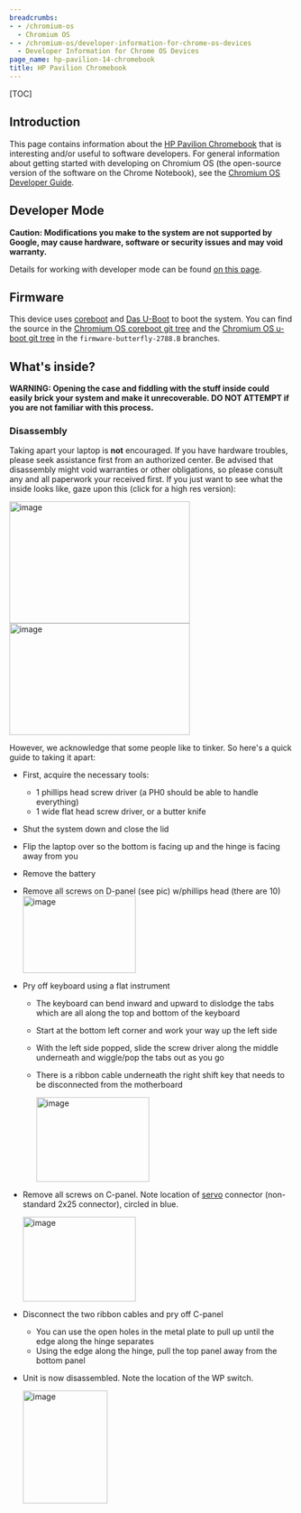 ```yaml
---
breadcrumbs:
- - /chromium-os
  - Chromium OS
- - /chromium-os/developer-information-for-chrome-os-devices
  - Developer Information for Chrome OS Devices
page_name: hp-pavilion-14-chromebook
title: HP Pavilion Chromebook
---
```


[TOC]

## Introduction

This page contains information about the [HP Pavilion
Chromebook](http://www.google.com/intl/en/chrome/devices/hp-pavilion-chromebook.html)
that is interesting and/or useful to software developers. For general
information about getting started with developing on Chromium OS (the
open-source version of the software on the Chrome Notebook), see the [Chromium
OS Developer Guide](/chromium-os/developer-guide).

## Developer Mode

**Caution: Modifications you make to the system are not supported by Google, may
cause hardware, software or security issues and may void warranty.**

Details for working with developer mode can be found [on this
page](/chromium-os/developer-information-for-chrome-os-devices/acer-c7-chromebook).

## Firmware

This device uses [coreboot](http://www.coreboot.org/) and [Das
U-Boot](http://www.denx.de/wiki/U-Boot) to boot the system. You can find the
source in the [Chromium OS coreboot git
tree](https://chromium.googlesource.com/chromiumos/third_party/coreboot/+/firmware-butterfly-2788.B)
and the [Chromium OS u-boot git
tree](https://chromium.googlesource.com/chromiumos/third_party/u-boot/+/firmware-butterfly-2788.B)
in the `firmware-butterfly-2788.B` branches.

## What's inside?

**WARNING: Opening the case and fiddling with the stuff inside could easily
brick your system and make it unrecoverable. DO NOT ATTEMPT if you are not
familiar with this process.**

### Disassembly

Taking apart your laptop is **not** encouraged. If you have hardware troubles,
please seek assistance first from an authorized center. Be advised that
disassembly might void warranties or other obligations, so please consult any
and all paperwork your received first. If you just want to see what the inside
looks like, gaze upon this (click for a high res version):

[<img alt="image"
src="/chromium-os/developer-information-for-chrome-os-devices/hp-pavilion-14-chromebook/butterfly-top-guts.jpg"
height=216
width=320>](/chromium-os/developer-information-for-chrome-os-devices/hp-pavilion-14-chromebook/butterfly-top-guts.jpg)
[<img alt="image"
src="/chromium-os/developer-information-for-chrome-os-devices/hp-pavilion-14-chromebook/butterfly-bottom-guts.jpg"
height=198
width=320>](/chromium-os/developer-information-for-chrome-os-devices/hp-pavilion-14-chromebook/butterfly-bottom-guts.jpg)

However, we acknowledge that some people like to tinker. So here's a quick guide
to taking it apart:

*   First, acquire the necessary tools:
    *   1 phillips head screw driver (a PH0 should be able to handle
                everything)
    *   1 wide flat head screw driver, or a butter knife
*   Shut the system down and close the lid
*   Flip the laptop over so the bottom is facing up and the hinge is
            facing away from you
*   Remove the battery
*   Remove all screws on D-panel (see pic) w/phillips head (there are
            10)[<img alt="image"
            src="/chromium-os/developer-information-for-chrome-os-devices/hp-pavilion-14-chromebook/butterfly-dpanel.jpg"
            height=137
            width=200>](/chromium-os/developer-information-for-chrome-os-devices/hp-pavilion-14-chromebook/butterfly-dpanel.jpg)
*   Pry off keyboard using a flat instrument
    *   The keyboard can bend inward and upward to dislodge the tabs
                which are all along the top and bottom of the keyboard
    *   Start at the bottom left corner and work your way up the left
                side
    *   With the left side popped, slide the screw driver along the
                middle underneath and wiggle/pop the tabs out as you go
    *   There is a ribbon cable underneath the right shift key that
                needs to be disconnected from the motherboard

        [<img alt="image"
        src="/chromium-os/developer-information-for-chrome-os-devices/hp-pavilion-14-chromebook/butterfly-keyboard.jpg"
        height=150
        width=200>](/chromium-os/developer-information-for-chrome-os-devices/hp-pavilion-14-chromebook/butterfly-keyboard.jpg)

*   Remove all screws on C-panel. Note location of
            [servo](/chromium-os/servo) connector (non-standard 2x25 connector),
            circled in blue.

    [<img alt="image"
    src="/chromium-os/developer-information-for-chrome-os-devices/hp-pavilion-14-chromebook/butterfly-cpanel.jpg"
    height=150
    width=200>](/chromium-os/developer-information-for-chrome-os-devices/hp-pavilion-14-chromebook/butterfly-cpanel.jpg)

*   Disconnect the two ribbon cables and pry off C-panel
    *   You can use the open holes in the metal plate to pull up until
                the edge along the hinge separates
    *   Using the edge along the hinge, pull the top panel away from the
                bottom panel
*   Unit is now disassembled. Note the location of the WP switch.

    [<img alt="image"
    src="/chromium-os/developer-information-for-chrome-os-devices/hp-pavilion-14-chromebook/butterfly-top-wp.jpg"
    height=200
    width=150>](/chromium-os/developer-information-for-chrome-os-devices/hp-pavilion-14-chromebook/butterfly-top-wp.jpg)
